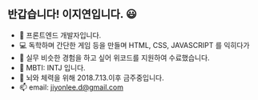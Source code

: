 ## 반갑습니다! 이지연입니다. 😃
- 🌱 프론트엔드 개발자입니다.
- 💻 독학하며 간단한 게임 등을 만들며 HTML, CSS, JAVASCRIPT 를 익히다가 
- 🎒 실무 비슷한 경험을 하고 싶어 위코드를 지원하여 수료했습니다.
- 🧐 MBTI: INTJ 입니다.
- 🍺 뇌와 체력을 위해 2018.7.13.이후 금주중입니다.
- 📫 email: jiyonlee.d@gmail.com

<!---
Yonyas/Yonyas is a ✨ special ✨ repository because its `README.md` (this file) appears on your GitHub profile.
You can click the Preview link to take a look at your changes.
--->
